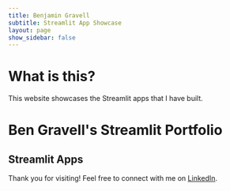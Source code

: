 ```yaml
---
title: Benjamin Gravell
subtitle: Streamlit App Showcase
layout: page
show_sidebar: false
---
```


# What is this?

This website showcases the Streamlit apps that I have built.



# Ben Gravell's Streamlit Portfolio


## Streamlit Apps





Thank you for visiting! Feel free to connect with me on [LinkedIn](https://www.linkedin.com/in/benjamin-gravell/).

